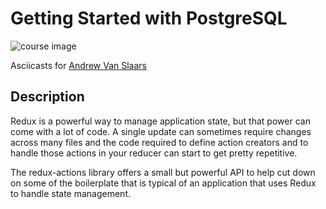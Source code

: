# Getting Started with PostgreSQL

![course image](https://d2eip9sf3oo6c2.cloudfront.net/tags/images/000/000/386/full/redux.png)

Asciicasts for [Andrew Van Slaars](https://egghead.io/instructors/andrew-van-slaars)

## Description
Redux is a powerful way to manage application state, but that power can come with a lot of code. A single update can sometimes require changes across many files and the code required to define action creators and to handle those actions in your reducer can start to get pretty repetitive.

The redux-actions library offers a small but powerful API to help cut down on some of the boilerplate that is typical of an application that uses Redux to handle state management.